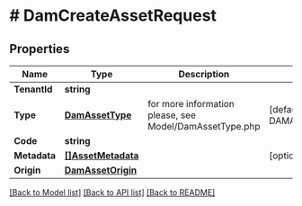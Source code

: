 # # DamCreateAssetRequest


## Properties 


Name | Type | Description | Notes
------------ | ------------- | ------------- | -------------
**TenantId**| **string** |   |
**Type**| [**DamAssetType**](DamAssetType.md) |  for more information please, see Model/DamAssetType.php  | [default to DAMASSETTYPE_UNKNOWN]
**Code**| **string** |   |
**Metadata**| [**[]AssetMetadata**](AssetMetadata.md) |   | [optional]
**Origin**| [**DamAssetOrigin**](DamAssetOrigin.md) |   |


[[Back to Model list]](../../README.md#models) [[Back to API list]](../../README.md#endpoints) [[Back to README]](../../README.md)


